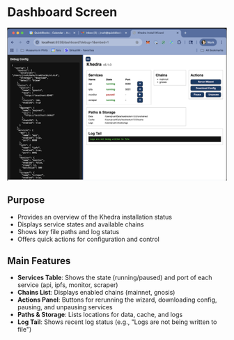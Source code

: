 # Dashboard Screen

![Dashboard Screen](images/dashboard.png)

## Purpose

- Provides an overview of the Khedra installation status
- Displays service states and available chains
- Shows key file paths and log status
- Offers quick actions for configuration and control

## Main Features

- **Services Table**: Shows the state (running/paused) and port of each service (api, ipfs, monitor, scraper)
- **Chains List**: Displays enabled chains (mainnet, gnosis)
- **Actions Panel**: Buttons for rerunning the wizard, downloading config, pausing, and unpausing services
- **Paths & Storage**: Lists locations for data, cache, and logs
- **Log Tail**: Shows recent log status (e.g., "Logs are not being written to file")

